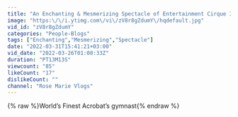 ```yaml
---
title: "An Enchanting & Mesmerizing Spectacle of Entertainment Cirque International Part 1"
image: "https:\/\/i.ytimg.com\/vi\/zV8r8gZdumY\/hqdefault.jpg"
vid_id: "zV8r8gZdumY"
categories: "People-Blogs"
tags: ["Enchanting","Mesmerizing","Spectacle"]
date: "2022-03-31T15:41:21+03:00"
vid_date: "2022-03-26T01:00:33Z"
duration: "PT13M13S"
viewcount: "85"
likeCount: "17"
dislikeCount: ""
channel: "Rose Marie Vlogs"
---
```

{% raw %}World’s Finest Acrobat’s gymnast{% endraw %}
